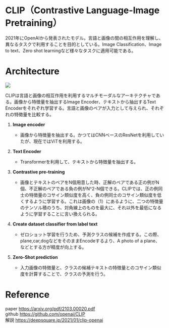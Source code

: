 # **CLIP（Contrastive Language-Image Pretraining）**
2021年にOpenAIから発表されたモデル。言語と画像の間の相互作用を理解し、異なるタスクで利用することを目的としている。Image Classification、Image to text、Zero shot learningなど様々なタスクに適用可能である。

# **Architecture**
![](https://github.com/openai/CLIP/raw/main/CLIP.png)

CLIPは言語と画像の相互作用を利用するマルチモーダルなアーキテクチャである。画像から特徴量を抽出するImage Encoder、テキストから抽出するText Encoderをそれぞれ学習する。言語と画像のペアが入力として与えられ、それぞれの特徴量を比較する。

1. **Image encoder**
    - 画像から特徴量を抽出する。かつてはCNNベースのResNetを利用していたが、現在ではViTを利用する。

2. **Text Encoder**
    - Transformerを利用して、テキストから特徴量を抽出する。

3. **Contrastive pre-training**
    - 画像とテキストのペアをN個用意した時、正解のペアである正の例がN個、不正解のペアである負の例がN^2-N個できる。CLIPでは、正の例同士の特徴量のコサイン類似度を高く、負の例同士のコサイン類似度を低くするように学習する。これは画像の（1）にあるように、二つの特徴量のテンソル積のうち、対角線上のものを最大に、それ以外を最低になるように学習することに言い換えられる。

4. **Create dataset classifier from label text**
    - ゼロショット学習を行うため、予測クラスの候補を作成する。この際、plane,car,dogなどをそのままEncodeするより、A photo of a plane、などとする方が精度が向上する。

5. **Zero-Shot prediction**
    - 入力画像の特徴量と、クラスの候補テキストの特徴量とのコサイン類似度を計算することで、クラスの予測を行う。

# **Reference**
paper https://arxiv.org/pdf/2103.00020.pdf  
github https://github.com/openai/CLIP  
解説 https://deepsquare.jp/2021/01/clip-openai
